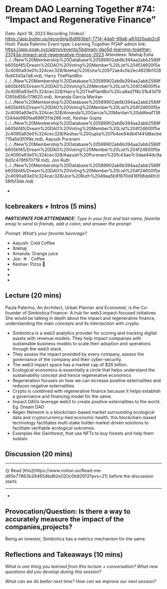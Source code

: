 # Dream DAO Learning Together #74: “Impact and Regenerative Finance”

Date: April 19, 2023
Recording (Video): https://app.butter.us/recording/6d993bb1-7714-4da0-99a8-a67d20aab2c8
Host: Paula Palermo
Event type: Learning Together
POAP admin link: https://app.poap.xyz/admin/events/5bdream-dao5d-learning-together-23743a-impact-and-regenerative-finance-2023
Attendees: Ibtehaj Esha (../../New%20Membership%20Database%20589902ab6b394aa2abb2588fb605bf45/Dream%20DAO%20Voting%20Member%20List%204f24600f5e2c4090a93e01c324cec328/Ibtehaj%20Esha%20972ae4c0e2ec4829bf328fbd43d3a7a8.md), Harry ThePlantBoi (../../New%20Membership%20Database%20589902ab6b394aa2abb2588fb605bf45/Dream%20DAO%20Voting%20Member%20List%204f24600f5e2c4090a93e01c324cec328/Harry%20ThePlantBoi%20ca8ad7f8c31b41d79f265b856c179620.md), Amanda Garcia Maritan (../../New%20Membership%20Database%20589902ab6b394aa2abb2588fb605bf45/Dream%20DAO%20Voting%20Member%20List%204f24600f5e2c4090a93e01c324cec328/Amanda%20Garcia%20Maritan%20dd6eaf138f244de980fea696f311e266.md), Keshav Gupta (../../New%20Membership%20Database%20589902ab6b394aa2abb2588fb605bf45/Dream%20DAO%20Voting%20Member%20List%204f24600f5e2c4090a93e01c324cec328/Keshav%20Gupta%207b4ee94db41441d8acbe715a5d3f0f9e.md), Aayush Pursnani (../../New%20Membership%20Database%20589902ab6b394aa2abb2588fb605bf45/Dream%20DAO%20Voting%20Member%20List%204f24600f5e2c4090a93e01c324cec328/Aayush%20Pursnani%20fc43ae7c3daa44dc9a6d3c478f970719.md), Jon Ruth (../../New%20Membership%20Database%20589902ab6b394aa2abb2588fb605bf45/Dream%20DAO%20Voting%20Member%20List%204f24600f5e2c4090a93e01c324cec328/Jon%20Ruth%2049aa5b91670d416f98dd4fc058fb13de.md)

- 

## Icebreakers + Intros (5 mins)

***PARTICIPATE FOR ATTENDANCE:** Type in your first and last name, favorite emoji to send to friends, add a colon, and answer the prompt*

*Prompt: What’s your favorite beverage?*

- Aayush: Cold Coffee
- Ibtehaj:
- Amanda: Orange juice
- Jon: ☀️ : Coffee
- Keshav: Pizza 🍕
- 
- 
- 

## Lecture (20 mins)

 Paula Palermo, An Architect, Urban Planner and Economist, is the Co-founder of  Simbiotica Finance- A hub for web3 impact-focused initiatives. She would be talking in depth about the impact and regenerative finance, understanding the main concepts and its intersection with crypto.

- Simbiotica is a web3 analytics provider for scoring and tracking digital assets with revenue models. They help impact companies with sustainable business models to scale their adoption and operations through the web3 stack.
- They assess the impact provided by every company, assess the governance of the company and their cyber-security.
- The web3 impact space has a market cap of $26 billion.
- Ecological economics is essentially a circle that helps understand the sustainability concept and hence regenerative economics
- Regeneration focuses on how we can increase positive externalities and reduces negative externalities
- Crypto is combined with regenerative finance because it helps establish a governance and financing model for the same.
- Impact DAOs leverage web3 to create positive externalities to the world. Eg. Dream DAO
- Regen Network is a blockchain-based market surrounding ecological data and cryptocurrency-tied economic health, this blockchain-based technology facilitates multi stake holder market driven solutions to facilitate verifiable ecological outcomes.
- Examples like Gainforest, that use NFTs to buy forests and help them sustain.

## Discussion (20 mins)

---

<aside>
🌞 Read [this](https://www.notion.so/Read-me-d95e77863b284654bd62e020c0b92913?pvs=21) before the discussion starts

</aside>

---

- 

## Provocation/Question: Is there a way to accurately measure the impact of the companies,projects?

 Being an investor, Simbiotica has a metrics mechanism for the same.

## Reflections and Takeaways (10 mins)

*What is one thing you learned from this lecture + conversation? What new questions did you develop during this session?*

*What can we do better next time? How can we improve our next session?*